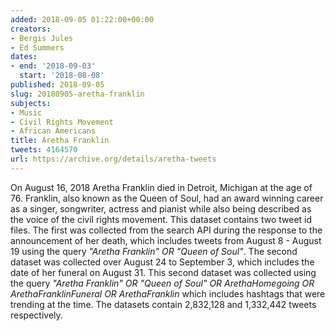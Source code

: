 ```yaml
---
added: 2018-09-05 01:22:00+00:00
creators:
- Bergis Jules
- Ed Summers
dates:
- end: '2018-09-03'
  start: '2018-08-08'
published: 2018-09-05
slug: 20180905-aretha-franklin
subjects:
- Music
- Civil Rights Movement
- African Americans
title: Aretha Franklin
tweets: 4164570
url: https://archive.org/details/aretha-tweets
---
```


On August 16, 2018 Aretha Franklin died in Detroit, Michigan at the age of 76. Franklin, also known as the Queen of Soul, had an award winning career as a singer, songwriter, actress and pianist while also being described as the voice of the civil rights movement. This dataset contains two tweet id files. The first was collected from the search API during the response to the announcement of her death, which includes tweets from August 8 - August 19 using the query *"Aretha Franklin" OR "Queen of Soul"*. The second dataset was collected over August 24 to September 3, which includes the date of her funeral on August 31. This second dataset was collected using the query *"Aretha Franklin" OR "Queen of Soul" OR ArethaHomegoing OR ArethaFranklinFuneral OR ArethaFranklin* which includes hashtags that were trending at the time. The datasets contain 2,832,128 and 1,332,442 tweets respectively.
